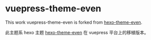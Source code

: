 # vuepress-theme-even

This work vuepress-theme-even is forked from [hexo-theme-even](https://github.com/ahonn/hexo-theme-even).

此主题系 hexo 主题 [hexo-theme-even](https://github.com/ahonn/hexo-theme-even) 在 vuepress 平台上的移植版本。
